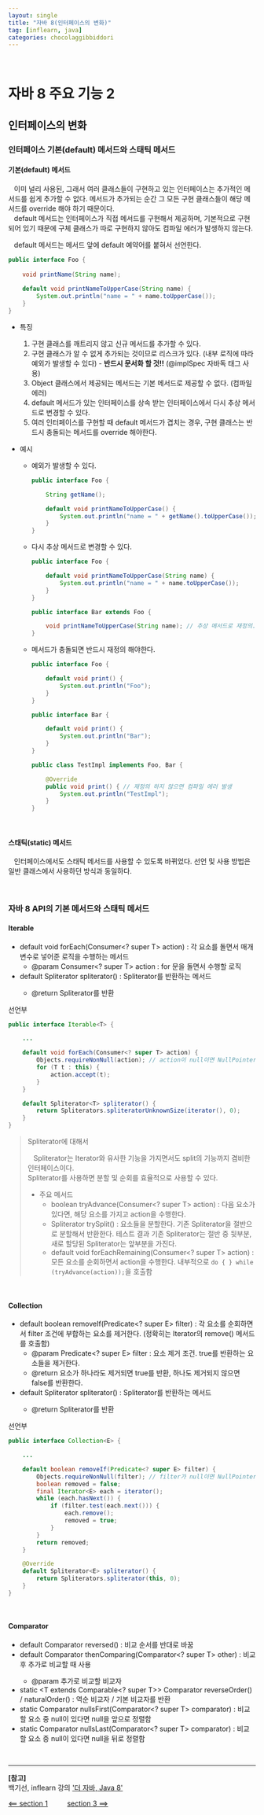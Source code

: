 ```yaml
---
layout: single
title: "자바 8(인터페이스의 변화)"
tag: [inflearn, java]
categories: chocolaggibbiddori
---
```


<br>

# 자바 8 주요 기능 2

## 인터페이스의 변화

### 인터페이스 기본(default) 메서드와 스태틱 메서드

#### 기본(default) 메서드

&nbsp;&nbsp; 이미 널리 사용된, 그래서 여러 클래스들이 구현하고 있는 인터페이스는 추가적인 메서드를 쉽게 추가할 수 없다.
메서드가 추가되는 순간 그 모든 구현 클래스들이 해당 메서드를 override 해야 하기 때문이다.  
&nbsp;&nbsp; default 메서드는 인터페이스가 직접 메서드를 구현해서 제공하며, 기본적으로 구현되어 있기 때문에 구체 클래스가 따로 구현하지 않아도 컴파일 에러가 발생하지 않는다.

&nbsp;&nbsp; default 메서드는 메서드 앞에 default 예약어를 붙혀서 선언한다.

```java
public interface Foo {
    
    void printName(String name);
    
    default void printNameToUpperCase(String name) {
        System.out.println("name = " + name.toUpperCase());
    }
}
```

- 특징
  1. 구현 클래스를 깨트리지 않고 신규 메서드를 추가할 수 있다.
  2. 구현 클래스가 알 수 없게 추가되는 것이므로 리스크가 있다. (내부 로직에 따라 예외가 발생할 수 있다) - **반드시 문서화 할 것!!** (@implSpec 자바독 태그 사용)
  3. Object 클래스에서 제공되는 메서드는 기본 메서드로 제공할 수 없다. (컴파일 에러)
  4. default 메서드가 있는 인터페이스를 상속 받는 인터페이스에서 다시 추상 메서드로 변경할 수 있다.
  5. 여러 인터페이스를 구현할 때 default 메서드가 겹치는 경우, 구현 클래스는 반드시 충돌되는 메서드를 override 해야한다.

- 예시
  - 예외가 발생할 수 있다.
    ```java
    public interface Foo {
    
        String getName();
    
        default void printNameToUpperCase() {
            System.out.println("name = " + getName().toUpperCase()); // getName()이 null을 반환할 경우 NullPointerException 발생!
        }
    }
    ```
  - 다시 추상 메서드로 변경할 수 있다.
    ```java
    public interface Foo {
    
        default void printNameToUpperCase(String name) {
            System.out.println("name = " + name.toUpperCase());
        }
    }
    
    public interface Bar extends Foo {
    
        void printNameToUpperCase(String name); // 추상 메서드로 재정의. Bar를 구현한 클래스는 이 메서드를 재정의 해야한다.
    }
    ```
  - 메서드가 충돌되면 반드시 재정의 해야한다.
    ```java
    public interface Foo {
    
        default void print() {
            System.out.println("Foo");
        }
    }
    
    public interface Bar {
    
        default void print() {
            System.out.println("Bar");
        }
    }
    
    public class TestImpl implements Foo, Bar {
    
        @Override
        public void print() { // 재정의 하지 않으면 컴파일 에러 발생
            System.out.println("TestImpl");
        }
    }
    ```

<br>

#### 스태틱(static) 메서드

&nbsp;&nbsp; 인터페이스에서도 스태틱 메서드를 사용할 수 있도록 바뀌었다. 선언 및 사용 방법은 일반 클래스에서 사용하던 방식과 동일하다.

<br>

### 자바 8 API의 기본 메서드와 스태틱 메서드

#### Iterable

- default void forEach(Consumer<? super T> action) : 각 요소를 돌면서 매개변수로 넣어준 로직을 수행하는 메서드
  - @param Consumer<? super T> action : for 문을 돌면서 수행할 로직
- default Spliterator<T> spliterator() : Spliterator를 반환하는 메서드
  - @return Spliterator를 반환

선언부

```java
public interface Iterable<T> {

    ...

    default void forEach(Consumer<? super T> action) {
        Objects.requireNonNull(action); // action이 null이면 NullPointerException 발생
        for (T t : this) {
            action.accept(t);
        }
    }

    default Spliterator<T> spliterator() {
        return Spliterators.spliteratorUnknownSize(iterator(), 0);
    }
}
```

> Spliterator에 대해서
> 
> &nbsp;&nbsp; Spliterator는 Iterator와 유사한 기능을 가지면서도 split의 기능까지 겸비한 인터페이스이다.  
> Spliterator를 사용하면 분할 및 순회를 효율적으로 사용할 수 있다.
> 
> - 주요 메서드
>   - boolean tryAdvance(Consumer<? super T> action) : 다음 요소가 있다면, 해당 요소를 가지고 action을 수행한다.
>   - Spliterator<T> trySplit() : 요소들을 분할한다. 기존 Spliterator을 절반으로 분할해서 반환한다. 테스트 결과 기존 Spliterator는 절반 중 뒷부분, 새로 할당된 Spliterator는 앞부분을 가진다.
>   - default void forEachRemaining(Consumer<? super T> action) : 모든 요소를 순회하면서 action을 수행한다. 내부적으로 `do { } while (tryAdvance(action));`을 호출함

<br>

#### Collection

- default boolean removeIf(Predicate<? super E> filter) : 각 요소를 순회하면서 filter 조건에 부합하는 요소를 제거한다. (정확히는 Iterator의 remove() 메서드를 호출함)
  - @param Predicate<? super E> filter : 요소 제거 조건. true를 반환하는 요소들을 제거한다.
  - @return 요소가 하나라도 제거되면 true를 반환, 하나도 제거되지 않으면 false를 반환한다.
- default Spliterator<E> spliterator() : Spliterator를 반환하는 메서드
  - @return Spliterator를 반환

선언부

```java
public interface Collection<E> {

    ...

    default boolean removeIf(Predicate<? super E> filter) {
        Objects.requireNonNull(filter); // filter가 null이면 NullPointerException 발생
        boolean removed = false;
        final Iterator<E> each = iterator();
        while (each.hasNext()) {
            if (filter.test(each.next())) {
                each.remove();
                removed = true;
            }
        }
        return removed;
    }

    @Override
    default Spliterator<E> spliterator() {
        return Spliterators.spliterator(this, 0);
    }
}
```

<br>

#### Comparator

- default Comparator<T> reversed() : 비교 순서를 반대로 바꿈
- default Comparator<T> thenComparing(Comparator<? super T> other) : 비교 후 추가로 비교할 때 사용
  - @param 추가로 비교할 비교자
- static <T extends Comparable<? super T>> Comparator<T> reverseOrder() / naturalOrder() : 역순 비교자 / 기본 비교자를 반환
- static <T> Comparator<T> nullsFirst(Comparator<? super T> comparator) : 비교할 요소 중 null이 있다면 null을 앞으로 정렬함
- static <T> Comparator<T> nullsLast(Comparator<? super T> comparator) : 비교할 요소 중 null이 있다면 null을 뒤로 정렬함

<br>

___

**[참고]**  
백기선, inflearn 강의 ['더 자바, Java 8'](https://www.inflearn.com/course/the-java-java8/dashboard)

[<== section 1](/chocolaggibbiddori/the-java-8-section-1) &nbsp;&nbsp;&nbsp;&nbsp;&nbsp;&nbsp;&nbsp;&nbsp; [section 3 ==>](/chocolaggibbiddori/the-java-8-section-3)